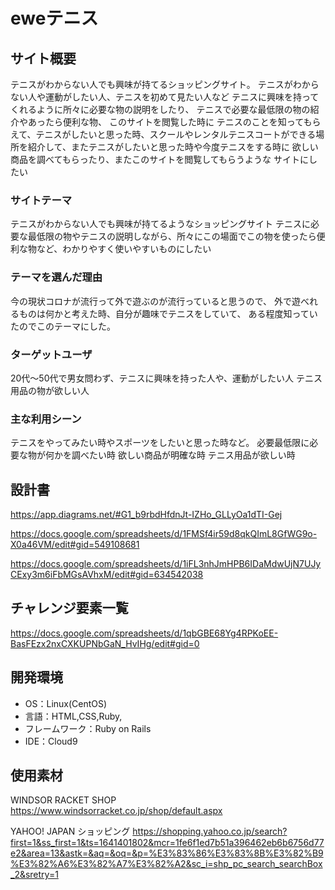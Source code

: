 # eweテニス

## サイト概要
テニスがわからない人でも興味が持てるショッピングサイト。
テニスがわからない人や運動がしたい人、テニスを初めて見たい人など
テニスに興味を持ってくれるように所々に必要な物の説明をしたり、
テニスで必要な最低限の物の紹介やあったら便利な物、
このサイトを閲覧した時に
テニスのことを知ってもらえて、テニスがしたいと思った時、スクールやレンタルテニスコートができる場所を紹介して、またテニスがしたいと思った時や今度テニスをする時に
欲しい商品を調べてもらったり、またこのサイトを閲覧してもらうような
サイトにしたい


### サイトテーマ
テニスがわからない人でも興味が持てるようなショッピングサイト
テニスに必要な最低限の物やテニスの説明しながら、所々にこの場面でこの物を使ったら便利な物など、わかりやすく使いやすいものにしたい

### テーマを選んだ理由
今の現状コロナが流行って外で遊ぶのが流行っていると思うので、
外で遊べれるものは何かと考えた時、自分が趣味でテニスをしていて、
ある程度知っていたのでこのテーマにした。

### ターゲットユーザ
20代〜50代で男女問わず、テニスに興味を持った人や、運動がしたい人
テニス用品の物が欲しい人

### 主な利用シーン
テニスをやってみたい時やスポーツをしたいと思った時など。
必要最低限に必要な物が何かを調べたい時
欲しい商品が明確な時
テニス用品が欲しい時


## 設計書
https://app.diagrams.net/#G1_b9rbdHfdnJt-IZHo_GLLyOa1dTI-Gej

https://docs.google.com/spreadsheets/d/1FMSf4ir59d8qkQImL8GfWG9o-X0a46VM/edit#gid=549108681

https://docs.google.com/spreadsheets/d/1iFL3nhJmHPB6IDaMdwUjN7UJyCExy3m6iFbMGsAVhxM/edit#gid=634542038

## チャレンジ要素一覧
https://docs.google.com/spreadsheets/d/1qbGBE68Yg4RPKoEE-BasFEzx2nxCXKUPNbGaN_HvIHg/edit#gid=0

## 開発環境
- OS：Linux(CentOS)
- 言語：HTML,CSS,Ruby,
- フレームワーク：Ruby on Rails
- IDE：Cloud9

## 使用素材
WINDSOR RACKET SHOP
https://www.windsorracket.co.jp/shop/default.aspx


YAHOO! JAPAN ショッピング
https://shopping.yahoo.co.jp/search?first=1&ss_first=1&ts=1641401802&mcr=1fe6f1ed7b51a396462eb6b6756d77e2&area=13&astk=&aq=&oq=&p=%E3%83%86%E3%83%8B%E3%82%B9%E3%82%A6%E3%82%A7%E3%82%A2&sc_i=shp_pc_search_searchBox_2&sretry=1
